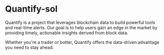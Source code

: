 # Quantify-sol

Quantify is a project that leverages blockchain data to build powerful tools and real-time alerts. Our goal is to help users gain an edge in the market by providing timely, actionable insights derived from block data.

Whether you're a trader or botter, Quantify offers the data-driven advantage you need to stay ahead.

